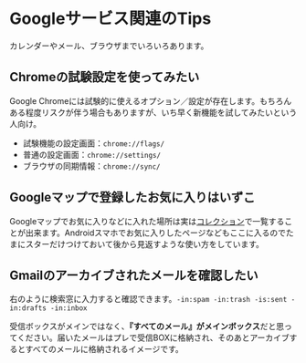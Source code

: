 
# Googleサービス関連のTips
カレンダーやメール、ブラウザまでいろいろあります。

## Chromeの試験設定を使ってみたい
Google Chromeには試験的に使えるオプション／設定が存在します。もちろんある程度リスクが伴う場合もありますが、いち早く新機能を試してみたいという人向け。

* 試験機能の設定画面：`chrome://flags/`
* 普通の設定画面：`chrome://settings/`
* ブラウザの同期情報：`chrome://sync/`

## Googleマップで登録したお気に入りはいずこ
Googleマップでお気に入りなどに入れた場所は実は[コレクション](https://www.google.com/collection)で一覧することが出来ます。Androidスマホでお気に入りしたページなどもここに入るのでたまにスターだけつけておいて後から見返すような使い方をしています。

## Gmailのアーカイブされたメールを確認したい
右のように検索窓に入力すると確認できます。`-in:spam -in:trash -is:sent -in:drafts -in:inbox `

受信ボックスがメインではなく、**『すべてのメール』がメインボックス**だと思ってください。届いたメールはプレで受信BOXに格納され、そのあとアーカイブするとすべてのメールに格納されるイメージです。
